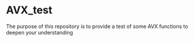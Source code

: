 # AVX_test
The purpose of this repository is to provide a test of some AVX functions to deepen your understanding
